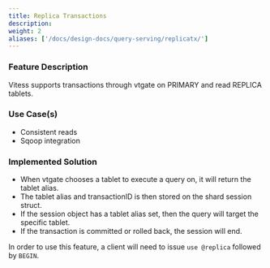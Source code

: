```yaml
---
title: Replica Transactions
description:
weight: 2
aliases: ['/docs/design-docs/query-serving/replicatx/'] 
---
```


### Feature Description

Vitess supports transactions through vtgate on PRIMARY and read REPLICA tablets.

### Use Case(s)

* Consistent reads
* Sqoop integration

### Implemented Solution

- When vtgate chooses a tablet to execute a query on, it will return the tablet alias.
- The tablet alias and transactionID is then stored on the shard session struct.
- If the session object has a tablet alias set, then the query will target the specific tablet.
- If the transaction is committed or rolled back, the session will end.

In order to use this feature, a client will need to issue `use @replica` followed by `BEGIN`.

